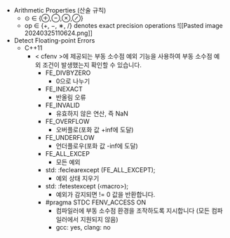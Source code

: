 - Arithmetic Properties (산술 규칙)
	- ⊙ ∈ {⊕,⊖,⊗,⊘}
	- op ∈ {+, −, ∗, /} denotes exact precision operations
![[Pasted image 20240325110624.png]]
- Detect Floating-point Errors
	- C++11
		- < cfenv >에 제공되는 부동 소수점 예외 기능을 사용하여 부동 소수점 예외 조건이 발생했는지 확인할 수 있습니다.
			- FE_DIVBYZERO
				- 0으로 나누기
			- FE_INEXACT
				- 반올림 오류
			- FE_INVALID
				- 유효하지 않은 연산, 즉 NaN
			- FE_OVERFLOW
				- 오버플로(포화 값 +inf에 도달)
			- FE_UNDERFLOW
				- 언더플로우(포화 값 -inf에 도달)
			- FE_ALL_EXCEP
				- 모든 예외
			- std: :feclearexcept (FE_ALL_EXCEPT);
				- 예외 상태 지우기
			- std: :fetestexcept (‹macro>);
				- 예외가 감지되면 != 0 값을 반환합니다.
			- #pragma STDC FENV_ACCESS ON
				- 컴파일러에 부동 소수점 환경을 조작하도록 지시합니다 (모든 컴파일러에서 지원되지 않음)
				- gcc: yes, clang: no


